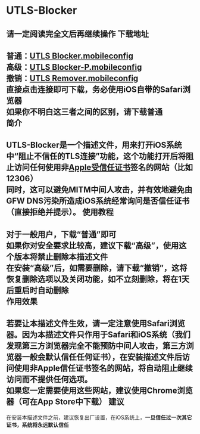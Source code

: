 # UTLS-Blocker
**请一定阅读完全文后再继续操作**
下载地址
---
普通：[UTLS Blocker.mobileconfig](https://raw.githubusercontent.com/SCFWSE/UTLS-Blocker/master/UTLS%20Blocker.mobileconfig)<br/>
高级：[UTLS Blocker-P.mobileconfig](https://raw.githubusercontent.com/SCFWSE/UTLS-Blocker/master/UTLS%20Blocker-P.mobileconfig)<br/>
撤销：[UTLS Remover.mobileconfig](https://raw.githubusercontent.com/SCFWSE/UTLS-Blocker/master/UTLS%20Remover.mobileconfig)<br/>
直接点击连接即可下载，**务必使用iOS自带的Safari浏览器**<br/>
如果你不明白这三者之间的区别，请下载普通<br/>
简介
--
UTLS-Blocker是一个描述文件，用来打开iOS系统中“阻止不信任的TLS连接”功能，这个功能打开后将阻止访问**任何使用非[Apple受信任证书](https://support.apple.com/zh-cn/HT5012)签名的网站（比如12306）**<br/>
同时，这可以避免MITM中间人攻击，并有效地避免由GFW DNS污染所造成iOS系统经常询问是否信任证书（直接拒绝并提示）。
使用教程
---
对于一般用户，下载“普通”即可<br/>
如果你对安全要求比较高，建议下载“高级”，使用这个版本将**禁止删除本描述文件**<br/>
在安装“高级”后，如需要删除，请下载“撤销”，这将恢复删除选项以及关闭功能，如不立刻删除，将在1天后重启时自动删除<br/>
作用效果
--
若要让本描述文件生效，请**一定注意使用Safari浏览器**。因为本描述文件**只作用于Safari和iOS系统**（我们发现第三方浏览器完全不能预防中间人攻击，**第三方浏览器一般会默认信任任何证书**），在安装描述文件后访问使用非Apple信任证书签名的网站，将自动阻止继续访问而不提供任何选项。<br/>
如果您一定需要使用这些网站，建议使用Chrome浏览器（可在App Store中下载）
建议
--
在安装本描述文件之前，建议恢复出厂设置，在iOS系统上，**一旦信任过一次其它证书，系统将永远默认信任**
